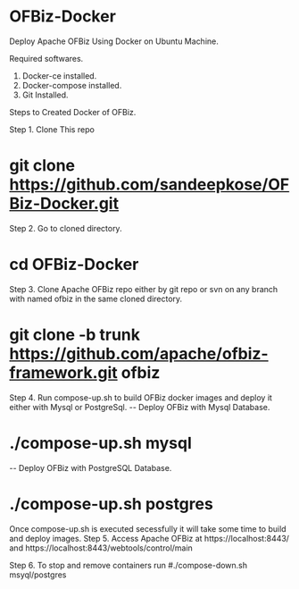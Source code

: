# OFBiz-Docker
Deploy Apache OFBiz Using Docker on Ubuntu Machine.

Required softwares.
1. Docker-ce installed.
2. Docker-compose installed.
3. Git Installed.

Steps to  Created Docker of OFBiz.

Step 1. Clone This repo
# git clone https://github.com/sandeepkose/OFBiz-Docker.git
Step 2. Go to cloned directory.
# cd OFBiz-Docker
Step 3. Clone Apache OFBiz repo either by git repo or svn on any branch with named ofbiz in the same cloned directory.
# git clone -b trunk https://github.com/apache/ofbiz-framework.git ofbiz
Step 4. Run compose-up.sh to build OFBiz docker images and deploy it either with Mysql or PostgreSql.
 -- Deploy OFBiz with Mysql Database.
 # ./compose-up.sh mysql
 -- Deploy OFBiz with PostgreSQL Database.
 # ./compose-up.sh postgres
Once compose-up.sh is executed secessfully it will take some time to build and deploy images.
Step 5. Access Apache OFBiz at https://localhost:8443/ and https://localhost:8443/webtools/control/main

Step 6. To stop and remove containers run
#./compose-down.sh msyql/postgres
 

